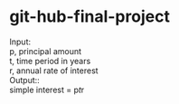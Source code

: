 # git-hub-final-project

Input: <br>
   p, principal amount <br>
   t, time period in years <br>
   r, annual rate of interest <br>
Output:: <br>
   simple interest = p*t*r <br>
